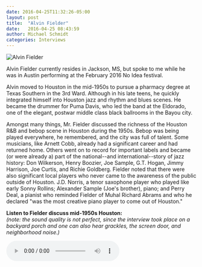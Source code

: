```yaml
---
date: 2016-04-25T11:32:26-05:00
layout: post
title:  "Alvin Fielder"
date:   2016-04-25 08:43:59
author: Michael Schmidt
categories: Interviews
---
```


![Alvin Fielder](https://downtownmusic.net/images/5/5b2a417ec100e4017140aa7833d6e11b2a485f65.jpg)


Alvin Fielder currently resides in Jackson, MS, but spoke to me while he was in Austin performing at the February 2016 No Idea festival.

Alvin moved to Houston in the mid-1950s to pursue a pharmacy degree at Texas Southern in the 3rd Ward. Although in his late teens, he quickly integrated himself into Houston jazz and rhythm and blues scenes. He became the drummer for Puma Davis, who led the band at the Eldorado, one of the elegant, postwar middle class black ballrooms in the Bayou city. 

Amongst many things, Mr. Fielder discussed the richness of the Houston R&B and bebop scene in Houston during the 1950s. Bebop was being played everywhere, he remembered, and the city was full of talent. Some musicians, like Arnett Cobb, already had a significant career and had returned home. Others went on to record for important labels and became (or were already a) part of the national--and international--story of jazz history: Don Wilkerson, Henry Boozier, Joe Sample, G.T. Hogan, Jimmy Harrison, Joe Curtis, and Richie Goldberg. Fielder noted that there were also significant local players who never came to the awareness of the public outside of Houston. J.D. Norris, a tenor saxophone player who played like early Sonny Rollins; Alexander Sample (Joe's brother), piano; and Perry Deal, a pianist who reminded Fielder of Muhal Richard Abrams and who he declared "was the most creative piano player to come out of Houston."


**Listen to Fielder discuss mid-1950s Houston:**<br> 
*(note: the sound quality is not perfect, since the interview took place on a backyard porch and one can also hear grackles, the screen door, and neighborhood noise.)*

<audio controls>
  <source src="/assets/Houston.mp3" type="audio/mpeg">
  Your browser does not support the audio tag.
</audio>
